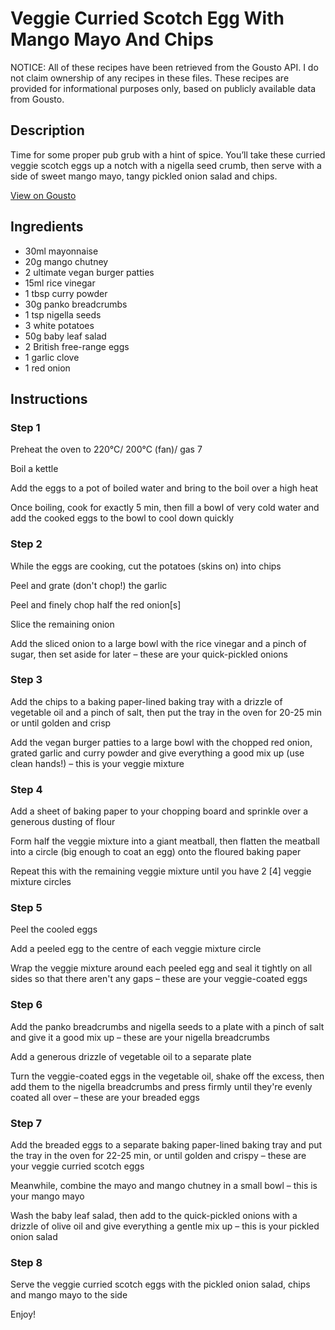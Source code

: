 # Veggie Curried Scotch Egg With Mango Mayo And Chips

NOTICE: All of these recipes have been retrieved from the Gousto API. I do not claim ownership of any recipes in these files. These recipes are provided for informational purposes only, based on publicly available data from Gousto.

## Description

Time for some proper pub grub with a hint of spice. You’ll take these curried veggie scotch eggs up a notch with a nigella seed crumb, then serve with a side of sweet mango mayo, tangy pickled onion salad and chips.

[View on Gousto](https://www.gousto.co.uk/recipes/cookbook/veggie-curried-scotch-egg-with-mango-mayo-and-chips)

## Ingredients

- 30ml mayonnaise
- 20g mango chutney
- 2 ultimate vegan burger patties
- 15ml rice vinegar
- 1 tbsp curry powder
- 30g panko breadcrumbs
- 1 tsp nigella seeds
- 3 white potatoes
- 50g baby leaf salad
- 2 British free-range eggs
- 1 garlic clove
- 1 red onion

## Instructions


### Step 1

Preheat the oven to 220°C/ 200°C (fan)/ gas 7

Boil a kettle

Add the eggs to a pot of boiled water and bring to the boil over a high heat

Once boiling, cook for exactly 5 min, then fill a bowl of very cold water and add the cooked eggs to the bowl to cool down quickly


### Step 2

While the eggs are cooking, cut the potatoes (skins on) into chips

Peel and grate (don't chop!) the garlic

Peel and finely chop half the red onion<span class="text-danger">[s]</span>

Slice the remaining onion

Add the sliced onion to a large bowl with the rice vinegar and a pinch of  sugar, then set aside for later – these are your quick-pickled onions


### Step 3

Add the chips to a baking paper-lined baking tray with a drizzle of vegetable oil and a pinch of salt, then put the tray in the oven for 20-25 min or until golden and crisp

Add the vegan burger patties to a large bowl with the chopped red onion, grated garlic and curry powder and give everything a good mix up (use clean hands!) – this is your veggie mixture


### Step 4

Add a sheet of baking paper to your chopping board and sprinkle over a  generous dusting of flour

Form half the veggie mixture into a giant meatball, then flatten the meatball into a circle (big enough to coat an egg) onto the floured baking paper

Repeat this with the remaining veggie mixture until you have 2 <span class="text-danger">[4]</span> veggie mixture circles


### Step 5

Peel the cooled eggs

Add a peeled egg to the centre of each veggie mixture circle

Wrap the veggie mixture around each peeled egg and seal it tightly on all sides so that there aren't any gaps – these are your veggie-coated eggs


### Step 6

Add the panko breadcrumbs and nigella seeds to a plate with a pinch of salt and give it a good mix up – these are your nigella breadcrumbs

Add a generous drizzle of vegetable oil to a separate plate

Turn the veggie-coated eggs in the vegetable oil, shake off the excess, then add them to the nigella breadcrumbs and press firmly until they're evenly coated all over – these are your breaded eggs


### Step 7

Add the breaded eggs to a separate baking paper-lined baking tray and put the tray in the oven for 22-25 min, or until golden and crispy – these are your veggie curried scotch eggs

Meanwhile, combine the mayo and mango chutney in a small bowl – this is your mango mayo

Wash the baby leaf salad, then add to the quick-pickled onions with a drizzle of olive oil and give everything a gentle mix up – this is your pickled onion salad

### Step 8

Serve the veggie curried scotch eggs with the pickled onion salad, chips and mango mayo to the side

Enjoy!

